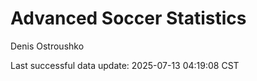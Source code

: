 # Advanced Soccer Statistics
Denis Ostroushko

<!-- gfm -->

Last successful data update: 2025-07-13 04:19:08 CST
